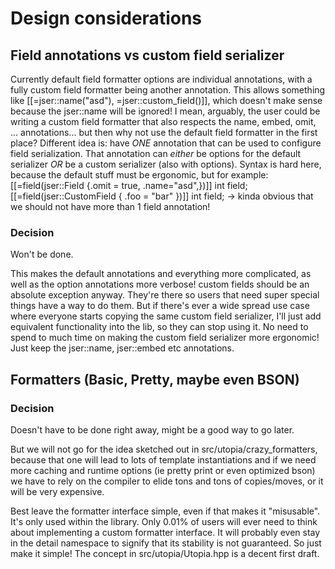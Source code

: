 # Design considerations

## Field annotations vs custom field serializer

Currently default field formatter options are individual annotations, with a fully custom field formatter being another annotation.
This allows something like [[=jser::name("asd"), =jser::custom_field(<formatter>)]], which doesn't make sense because the jser::name will be ignored!
I mean, arguably, the user could be writing a custom field formatter that also respects the name, embed, omit, ... annotations... but then why not use the default field formatter in the first place?
Different idea is: have _ONE_ annotation that can be used to configure field serialization. That annotation can _either_ be options for the default serializer _OR_ be a custom serializer (also with options). Syntax is hard here, because the default stuff must be ergonomic, but for example:
[[=field(jser::Field {.omit = true, .name="asd",})]] int field;
[[=field(jser::CustomField<Serializer> { .foo = "bar" })]] int field;
-> kinda obvious that we should not have more than 1 field annotation!

### Decision

Won't be done.

This makes the default annotations and everything more complicated, as well as the option annotations more verbose!
custom fields should be an absolute exception anyway.
They're there so users that need super special things have a way to do them.
But if there's ever a wide spread use case where everyone starts copying the same custom field serializer, I'll just add equivalent functionality into the lib, so they can stop using it.
No need to spend to much time on making the custom field serializer more ergonomic! Just keep the jser::name, jser::embed etc annotations.

## Formatters (Basic, Pretty, maybe even BSON)

### Decision

Doesn't have to be done right away, might be a good way to go later.

But we will not go for the idea sketched out in src/utopia/crazy_formatters, because that one will lead to lots of template instantiations and if we need more caching and runtime options (ie pretty print or even optimized bson) we have to rely on the compiler to elide tons and tons of copies/moves, or it will be very expensive.

Best leave the formatter interface simple, even if that makes it "misusable". It's only used within the library. Only 0.01% of users will ever need to think about implementing a custom formatter interface. It will probably even stay in the detail namespace to signify that its stability is not guaranteed. So just make it simple! The concept in src/utopia/Utopia.hpp is a decent first draft.
